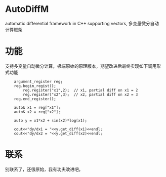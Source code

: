 # AutoDiffM
automatic differential framework in C++ supporting vectors, 多变量微分自动计算框架

# 功能
支持多变量自动微分计算，极端原始的原理版本，期望改进后最终实现如下调用形式功能

		argument_register reg;
		reg.begin_regist();
			reg.register("x1",2);  // x1, partial diff on x1 = 2
			reg.register("x2",3);  // x2, partial diff on x2 = 3
		reg.end_register();

		auto& x1 = reg["x1"];
		auto& x2 = reg["x2"];

		auto y = x1*x2 + sin(x2)*log(x1);

		cout<<"dy/dx1 = "<<y.get_diff(x1)<<endl;
		cout<<"dy/dx2 = "<<y.get_diff(x2)<<endl;


# 联系
别联系了，还很原始，我有功夫改进吧。
